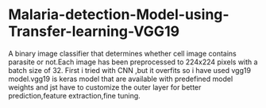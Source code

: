 # Malaria-detection-Model-using-Transfer-learning-VGG19

A binary image classifier that determines whether cell image contains parasite or not.Each image has been preprocessed to 224x224 pixels with a batch size of 32.
First i tried with CNN ,but it overfits so i have used vgg19 model.vgg19 is keras model that are available with predefined model weights and jst have to customize
the outer layer for better prediction,feature extraction,fine tuning.
